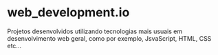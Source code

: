 # web_development.io
Projetos desenvolvidos utilizando tecnologias mais usuais em desenvolvimento web geral, como por exemplo, JsvaScript, HTML, CSS etc...
